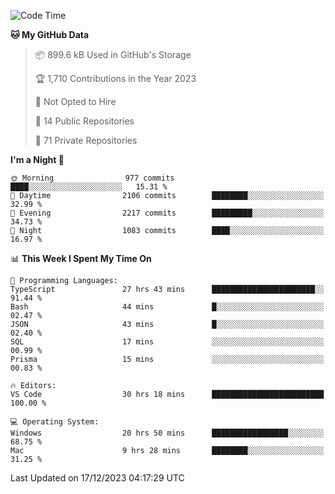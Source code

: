 <!--START_SECTION:waka-->
![Code Time](http://img.shields.io/badge/Code%20Time-5%2C033%20hrs%2021%20mins-blue)

**🐱 My GitHub Data** 

> 📦 899.6 kB Used in GitHub's Storage 
 > 
> 🏆 1,710 Contributions in the Year 2023
 > 
> 🚫 Not Opted to Hire
 > 
> 📜 14 Public Repositories 
 > 
> 🔑 71 Private Repositories 
 > 
**I'm a Night 🦉** 

```text
🌞 Morning                977 commits         ████░░░░░░░░░░░░░░░░░░░░░   15.31 % 
🌆 Daytime                2106 commits        ████████░░░░░░░░░░░░░░░░░   32.99 % 
🌃 Evening                2217 commits        █████████░░░░░░░░░░░░░░░░   34.73 % 
🌙 Night                  1083 commits        ████░░░░░░░░░░░░░░░░░░░░░   16.97 % 
```


📊 **This Week I Spent My Time On** 

```text
💬 Programming Languages: 
TypeScript               27 hrs 43 mins      ███████████████████████░░   91.44 % 
Bash                     44 mins             █░░░░░░░░░░░░░░░░░░░░░░░░   02.47 % 
JSON                     43 mins             █░░░░░░░░░░░░░░░░░░░░░░░░   02.40 % 
SQL                      17 mins             ░░░░░░░░░░░░░░░░░░░░░░░░░   00.99 % 
Prisma                   15 mins             ░░░░░░░░░░░░░░░░░░░░░░░░░   00.83 % 

🔥 Editors: 
VS Code                  30 hrs 18 mins      █████████████████████████   100.00 % 

💻 Operating System: 
Windows                  20 hrs 50 mins      █████████████████░░░░░░░░   68.75 % 
Mac                      9 hrs 28 mins       ████████░░░░░░░░░░░░░░░░░   31.25 % 
```


 Last Updated on 17/12/2023 04:17:29 UTC
<!--END_SECTION:waka-->

